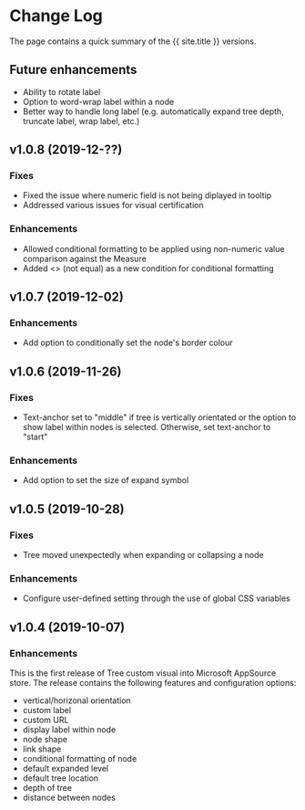 # Change Log
The page contains a quick summary of the {{ site.title }} versions.

## Future enhancements
- Ability to rotate label
- Option to word-wrap label within a node
- Better way to handle long label (e.g. automatically expand tree depth, truncate label, wrap label, etc.)

## v1.0.8 (2019-12-??)
### Fixes
- Fixed the issue where numeric field is not being diplayed in tooltip
- Addressed various issues for visual certification
### Enhancements
- Allowed conditional formatting to be applied using non-numeric value comparison against the Measure
- Added <> (not equal) as a new condition for conditional formatting

## v1.0.7 (2019-12-02)
### Enhancements
- Add option to conditionally set the node's border colour

## v1.0.6 (2019-11-26)
### Fixes
- Text-anchor set to "middle" if tree is vertically orientated or the option to show label within nodes is selected. Otherwise, set text-anchor to "start"
### Enhancements
- Add option to set the size of expand symbol

## v1.0.5 (2019-10-28)
### Fixes
- Tree moved unexpectedly when expanding or collapsing a node
### Enhancements
- Configure user-defined setting through the use of global CSS variables

## v1.0.4 (2019-10-07)
### Enhancements
This is the first release of Tree custom visual into Microsoft AppSource store. The release contains the following features and configuration options:
- vertical/horizonal orientation
- custom label
- custom URL
- display label within node
- node shape
- link shape
- conditional formatting of node
- default expanded level
- default tree location
- depth of tree
- distance between nodes

